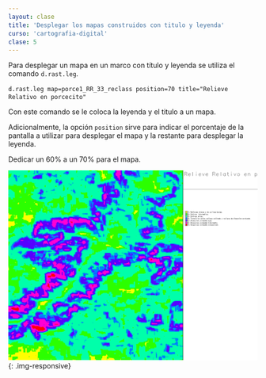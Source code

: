 ```yaml
---
layout: clase
title: 'Desplegar los mapas construidos con titulo y leyenda'
curso: 'cartografia-digital'
clase: 5
---
```


Para desplegar un mapa en un marco con título y leyenda se utiliza el comando `d.rast.leg`.

~~~
d.rast.leg map=porce1_RR_33_reclass position=70 title="Relieve Relativo en porcecito"
~~~

Con este comando se le coloca la leyenda y el titulo a un mapa.

Adicionalmente, la opción `position` sirve para indicar el porcentaje de la pantalla a utilizar para desplegar el mapa y la restante para desplegar la leyenda.

Dedicar un 60% a un 70% para el mapa.

![Mapa desplegado con título y leyenda](/cartografia-digital/images/porce1_RR_33_reclass_leg.png){: .img-responsive}
